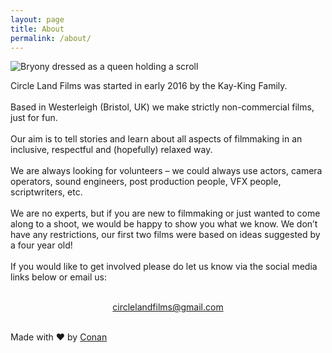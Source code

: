 ```yaml
---
layout: page
title: About
permalink: /about/
---
```


![Bryony dressed as a queen holding a scroll]({{"/assets/images/bryony-scroll.png"}})

Circle Land Films was started in early 2016 by the Kay-King
Family.
<br/><br/>
Based in Westerleigh (Bristol, UK) we make strictly non-commercial films,
just for fun.
<br/><br/>
Our aim is to tell stories and learn about all aspects of filmmaking
in an inclusive, respectful and (hopefully) relaxed way.
<br/><br/>
We are always looking for volunteers – we could always use
actors, camera operators, sound engineers, post production
people, VFX people, scriptwriters, etc.
<br/><br/>
We are no experts, but if you are new to filmmaking or just wanted
to come along to a shoot, we would be happy to show you what we
know. We don’t have any restrictions, our first two films were
based on ideas suggested by a four year old!
<br/><br/>
If you would like to get involved please do let us know via the
social media links below or email us:
<br/><br/>
<center>
	<a href="mailto:circlelandfilms@gmail.com">circlelandfilms@gmail.com</a>	
</center>
<br/>

Made with &hearts; by <a href="http://conan.is" target="_blank">Conan</a>
